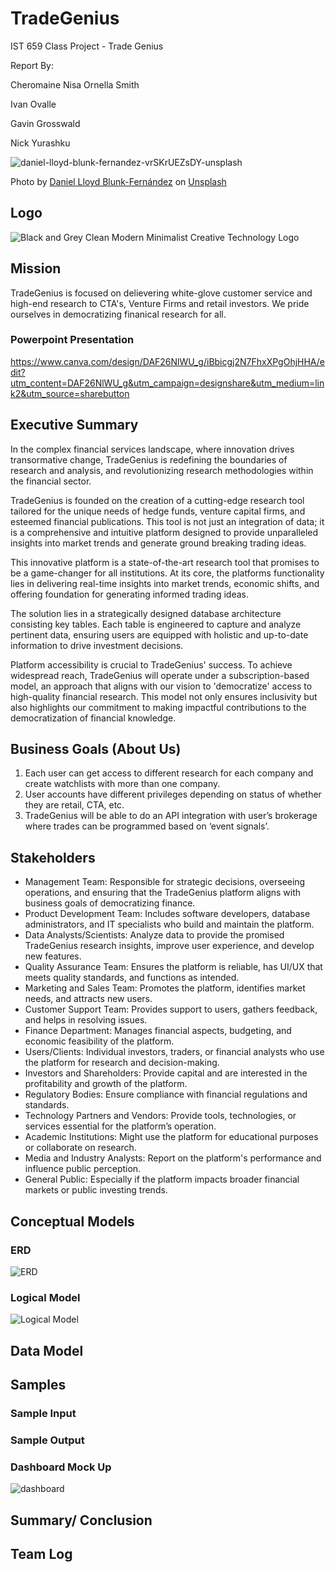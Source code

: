 # TradeGenius
IST 659 Class Project - Trade Genius

Report By:

Cheromaine Nisa Ornella Smith

Ivan Ovalle

Gavin Grosswald

Nick Yurashku

![daniel-lloyd-blunk-fernandez-vrSKrUEZsDY-unsplash](https://github.com/nyurashku/OpenAlphaResearch/assets/119478875/df05e211-65da-4677-8184-e3b5d7542617)

Photo by <a href="https://unsplash.com/@blunkorama?utm_content=creditCopyText&utm_medium=referral&utm_source=unsplash">Daniel Lloyd Blunk-Fernández</a> on <a href="https://unsplash.com/photos/grayscale-photo-of-statue-of-man-vrSKrUEZsDY?utm_content=creditCopyText&utm_medium=referral&utm_source=unsplash">Unsplash</a>

## Logo

![Black and Grey Clean Modern Minimalist Creative Technology Logo](https://github.com/nyurashku/TradeGenius/assets/119478875/4fb4a4d3-3ac8-4494-aa06-9cec8de18956)
  

## Mission

TradeGenius is focused on delievering white-glove customer service and high-end research to CTA's, Venture Firms and retail investors. We pride ourselves in democratizing finanical research for all.

### Powerpoint Presentation

https://www.canva.com/design/DAF26NlWU_g/iBbicgj2N7FhxXPgOhjHHA/edit?utm_content=DAF26NlWU_g&utm_campaign=designshare&utm_medium=link2&utm_source=sharebutton

## Executive Summary

In the complex financial services landscape, where innovation drives transormative change, TradeGenius is redefining the boundaries of research and analysis, and revolutionizing research methodologies within the financial sector.

TradeGenius is founded on the creation of a cutting-edge research tool tailored for the unique needs of hedge funds, venture capital firms, and esteemed financial publications. This tool is not just an integration of data; it is a comprehensive and intuitive platform designed to provide unparalleled insights into market trends and generate ground breaking trading ideas.

This innovative platform is a state-of-the-art research tool that promises to be a game-changer for all institutions. At its core, the platforms functionality lies in delivering real-time insights into market trends, economic shifts, and offering foundation for generating informed trading ideas.

The solution lies in a strategically designed database architecture consisting key tables. Each table is engineered to capture and analyze pertinent data, ensuring users are equipped with holistic and up-to-date information to drive investment decisions.

Platform accessibility is crucial to TradeGenius' success. To achieve widespread reach, TradeGenius will operate under a subscription-based model, an approach that aligns with our vision to 'democratize' access to high-quality financial research. This model not only ensures inclusivity but also highlights our commitment to making impactful contributions to the democratization of financial knowledge.


## Business Goals (About Us)

1. Each user can get access to different research for each company and create watchlists with more than one company.
2. User accounts have different privileges depending on status of whether they are retail,  CTA, etc.
3. TradeGenius will be able to do an API integration with user’s brokerage where trades can be programmed based on ‘event signals’.

## Stakeholders

* Management Team: Responsible for strategic decisions, overseeing operations, and ensuring that the TradeGenius platform aligns with business goals of democratizing finance.
* Product Development Team: Includes software developers, database administrators, and IT specialists who build and maintain the platform.
* Data Analysts/Scientists: Analyze data to provide the promised TradeGenius research insights, improve user experience, and develop new features.
* Quality Assurance Team: Ensures the platform is reliable, has UI/UX that meets quality standards, and functions as intended.
* Marketing and Sales Team: Promotes the platform, identifies market needs, and attracts new users.
* Customer Support Team: Provides support to users, gathers feedback, and helps in resolving issues.
* Finance Department: Manages financial aspects, budgeting, and economic feasibility of the platform.
* Users/Clients: Individual investors, traders, or financial analysts who use the platform for research and decision-making.
* Investors and Shareholders: Provide capital and are interested in the profitability and growth of the platform.
* Regulatory Bodies: Ensure compliance with financial regulations and standards.
* Technology Partners and Vendors: Provide tools, technologies, or services essential for the platform’s operation.
* Academic Institutions: Might use the platform for educational purposes or collaborate on research.
* Media and Industry Analysts: Report on the platform's performance and influence public perception.
* General Public: Especially if the platform impacts broader financial markets or public investing trends.



## Conceptual Models

### ERD

![ERD](https://github.com/nyurashku/TradeGenius/assets/119478875/5735c8ea-ddca-4de6-91bf-0754f05c2cf0)

### Logical Model

![Logical Model](https://github.com/nyurashku/TradeGenius/assets/119478875/1d56b061-956b-46db-b3cf-71f2d694d5f3)


## Data Model

## Samples

### Sample Input

### Sample Output

### Dashboard Mock Up

![dashboard](https://github.com/nyurashku/TradeGenius/assets/119478875/4b93115e-48cc-43b6-8eac-c8efc1ff1a84)


## Summary/ Conclusion

## Team Log


